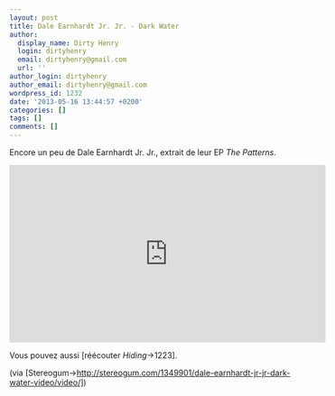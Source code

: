 ```yaml
---
layout: post
title: Dale Earnhardt Jr. Jr. - Dark Water
author:
  display_name: Dirty Henry
  login: dirtyhenry
  email: dirtyhenry@gmail.com
  url: ''
author_login: dirtyhenry
author_email: dirtyhenry@gmail.com
wordpress_id: 1232
date: '2013-05-16 13:44:57 +0200'
categories: []
tags: []
comments: []
---
```

Encore un peu de Dale Earnhardt Jr. Jr., extrait de leur EP *The Patterns*.

<iframe width="560" height="315" src="http://www.youtube.com/embed/z9W8Fuzk0Uc" frameborder="0" allowfullscreen></iframe>

Vous pouvez aussi [réécouter *Hiding*->1223].

(via [Stereogum->http://stereogum.com/1349901/dale-earnhardt-jr-jr-dark-water-video/video/])
